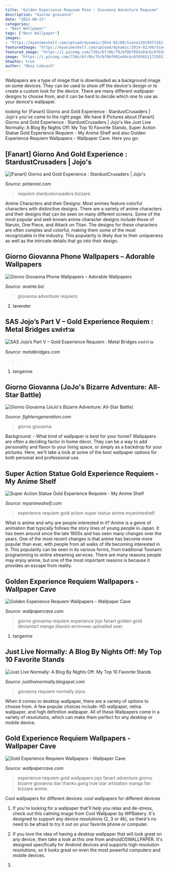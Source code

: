 ```yaml
---
title: "Golden Experience Requiem Pose : Giovanna Adventure Requiem"
description: "Giorno giovanna"
date: "2022-08-23"
categories:
- "Best Wallpaper"
tags: ["Best Wallpaper"]
images:
- "https://myanimeshelf.com/upload/dynamic/2014-02/09/Siona13919473162.jpeg"
featuredImage: "https://myanimeshelf.com/upload/dynamic/2014-02/09/Siona13919473162.jpeg"
featured_image: "https://i.pinimg.com/736x/bf/0b/f9/bf0bf991e84cbc6f65651172593382f4.jpg"
image: "https://i.pinimg.com/736x/bf/0b/f9/bf0bf991e84cbc6f65651172593382f4.jpg"
ShowToc: true
author: "Okey Lebsack"
---
```



Wallpapers are a type of image that is downloaded as a background image on some devices. They can be used to show off the device's design or to create a custom look for the device. There are many different wallpaper designs to choose from, and it can be hard to decide which one to use as your device's wallpaper.

	

		
looking for [Fanart] Giorno and Gold Experience : StardustCrusaders | Jojo&#039;s you've came to the right page. We have 8 Pictures about [Fanart] Giorno and Gold Experience : StardustCrusaders | Jojo&#039;s like Just Live Normally: A Blog By Nights Off: My Top 10 Favorite Stands, Super Action Statue Gold Experience Requiem - My Anime Shelf and also Golden Experience Requiem Wallpapers - Wallpaper Cave. Here you go:
		
    
## [Fanart] Giorno And Gold Experience : StardustCrusaders | Jojo&#039;s

<img loading=lazy src="https://i.pinimg.com/736x/bf/0b/f9/bf0bf991e84cbc6f65651172593382f4.jpg" onerror="this.onerror=null;this.src='https://tse3.mm.bing.net/th?id=OIP.mCndHX2WPJuU0YhcFEX1cAHaIV&amp;pid=15.1';" alt="[Fanart] Giorno and Gold Experience : StardustCrusaders | Jojo&#039;s">

_Source: pinterest.com_

>requiem stardustcrusaders bizzare. 

	

Anime Characters and their Designs: Most animes feature colorful characters with distinctive designs.
There are a variety of anime characters and their designs that can be seen on many different screens. Some of the most popular and well-known anime character designs include those of Naruto, One Piece, and Attack on Titan. The designs for these characters are often complex and colorful, making them some of the most recognizable in the industry. This popularity is likely due to their uniqueness as well as the intricate details that go into their design.

    
## Giorno Giovanna Phone Wallpapers – Adorable Wallpapers

<img loading=lazy src="http://avante.biz/wp-content/uploads2/Giorno-Giovanna-Phone-Wallpapers-1/Giorno-Giovanna-Phone-Wallpapers-2.jpg" onerror="this.onerror=null;this.src='https://tse4.mm.bing.net/th?id=OIP.4y7NYUgNTFMS5e1rf7jTlAHaNJ&amp;pid=15.1';" alt="Giorno Giovanna Phone Wallpapers – Adorable Wallpapers">

_Source: avante.biz_

>giovanna adventure requiem. 

	

2. lavender 

    
## SAS Jojo’s Part V – Gold Experience Requiem : Metal Bridges‏ แหล่งร่วม

<img loading=lazy src="http://www.metalbridges.com/wp-content/uploads/2014/02/1896941_618677421538662_337068196_n.jpg" onerror="this.onerror=null;this.src='https://tse3.mm.bing.net/th?id=OIP.u1S5jLY5wWrdRWjkKdWn7gHaMB&amp;pid=15.1';" alt="SAS Jojo’s Part V – Gold Experience Requiem : Metal Bridges‏ แหล่งร่วม">

_Source: metalbridges.com_

>. 

	

1. tangerine 

    
## Giorno Giovanna (JoJo&#039;s Bizarre Adventure: All-Star Battle)

<img loading=lazy src="https://www.fightersgeneration.com/nx7/char/giorno-by-falcoon.png" onerror="this.onerror=null;this.src='https://tse1.mm.bing.net/th?id=OIP.D7yG_Jl-tyLsRHkfRFiKDgHaJ5&amp;pid=15.1';" alt="Giorno Giovanna (JoJo&#039;s Bizarre Adventure: All-Star Battle)">

_Source: fightersgeneration.com_

>giorno giovanna. 

	

Background: - What kind of wallpaper is best for your home?
Wallpapers are often a deciding factor in home décor. They can be a way to add personality and flavor to your living space, or simply as a backdrop for your pictures. Here, we'll take a look at some of the best wallpaper options for both personal and professional use.

    
## Super Action Statue Gold Experience Requiem - My Anime Shelf

<img loading=lazy src="https://myanimeshelf.com/upload/dynamic/2014-02/09/Siona13919473162.jpeg" onerror="this.onerror=null;this.src='https://tse1.mm.bing.net/th?id=OIP.ZsrxbKqzL15brfqEKajt9QHaFt&amp;pid=15.1';" alt="Super Action Statue Gold Experience Requiem - My Anime Shelf">

_Source: myanimeshelf.com_

>experience requiem gold action super statue anime myanimeshelf. 

	

What is anime and why are people interested in it?
Anime is a genre of animation that typically follows the story lines of young people in Japan. It has been around since the late 1800s and has seen many changes over the years. One of the most recent changes is that anime has become more popular than ever, with people from all walks of life becoming interested in it. This popularity can be seen in its various forms, from traditional Toonami programming to online streaming services. There are many reasons people may enjoy anime, but one of the most important reasons is because it provides an escape from reality.

    
## Golden Experience Requiem Wallpapers - Wallpaper Cave

<img loading=lazy src="https://wallpapercave.com/wp/wp6542160.jpg" onerror="this.onerror=null;this.src='https://tse2.mm.bing.net/th?id=OIP.02Y8_XeCIBQH_ed8xeSkEgHaKe&amp;pid=15.1';" alt="Golden Experience Requiem Wallpapers - Wallpaper Cave">

_Source: wallpapercave.com_

>giorno giovanna requiem experience jojo fanart golden gold deviantart manga diavolo источник uploaded user. 

	

1. tangerine 

    
## Just Live Normally: A Blog By Nights Off: My Top 10 Favorite Stands

<img loading=lazy src="https://2.bp.blogspot.com/-4GKBggc5foE/VScnVGyjhvI/AAAAAAAABhk/EEP9Xv6z-Qg/s1600/GoldExperience_Requiem.png" onerror="this.onerror=null;this.src='https://tse1.mm.bing.net/th?id=OIP.Oz9c8gTup1iP0j1Yl_MHmQHaLT&amp;pid=15.1';" alt="Just Live Normally: A Blog By Nights Off: My Top 10 Favorite Stands">

_Source: justlivenormally.blogspot.com_

>giovanna requiem normally jojos. 

	

When it comes to desktop wallpaper, there are a variety of options to choose from. A few popular choices include: HD wallpaper, retina wallpaper, and high definition wallpaper. All of these Wallpapers come in a variety of resolutions, which can make them perfect for any desktop or mobile device. 

    
## Gold Experience Requiem Wallpapers - Wallpaper Cave

<img loading=lazy src="https://wallpapercave.com/wp/wp7678952.jpg" onerror="this.onerror=null;this.src='https://tse3.mm.bing.net/th?id=OIP.ZodHdx9wm3UgfyVa_oBKpAHaLc&amp;pid=15.1';" alt="Gold Experience Requiem Wallpapers - Wallpaper Cave">

_Source: wallpapercave.com_

>experience requiem gold wallpapers jojo fanart adventure giorno bizarre giovanna dav thanks gang true star artstation manga fan bizzare anime. 

	

Cool wallpapers for different devices:
cool wallpapers for different devices 

1. If you're looking for a wallpaper that'll help you relax and de-stress, check out this calming image from Cool Wallpaper by WPBakery. It's designed to support any device resolutions (2, 3 or 4k), so there's no need to be afraid to try it out on your favorite phone or computer.

2. If you love the idea of having a desktop wallpaper that will look great on any device, then take a look at this one from androidOSWALLPAPER. It's designed specifically for Android devices and supports high resolution resolutions, so it looks great on even the most powerful computers and mobile devices.

3.

